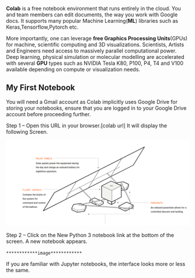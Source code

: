 **Colab** is a free notebook environment that runs entirely in the cloud. You and team members can edit documents, the way you work with Google docs. It supports many popular Machine Learning(**ML**) libraries such as Keras,Tensorflow,Pytorch etc.

More importantly, one can leverage **free Graphics Processing Units**(GPUs) for machine, scientific computing and 3D visualizations. Scientists, Artists and Engineers need access to massively parallel computational power. Deep learning, physical simulation or molecular modelling are accelerated with several **GPU** types such as NVIDIA Tesla K80, P100, P4, T4 and V100 available depending on compute or visualization needs.

My First Notebook
------------------

You will need a Gmail account as Colab implicitly uses Google Drive for storing your notebooks, ensure that you are logged in to your Google Drive account before proceeding further.

Step 1 – Open this URL in your browser.[colab url] It will display the following Screen.

![Test Image](./images/test.PNG "Test Title")

Step 2 – Click on the New Python 3 notebook link at the bottom of the screen. A new notebook appears.

`************image************`

If you are familiar with Jupyter notebooks, the interface looks more or less the same. 
